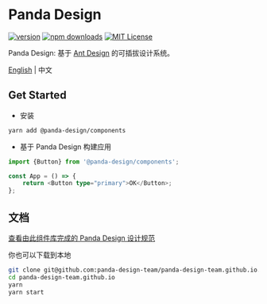 # Panda Design

[![version](https://img.shields.io/npm/v/@panda-design/components.svg?style=flat-square)](http://npm.im/region-core)
[![npm downloads](https://img.shields.io/npm/dm/@panda-design/components.svg?style=flat-square)](https://www.npmjs.com/package/region-core)
[![MIT License](https://img.shields.io/npm/l/@panda-design/components.svg?style=flat-square)](http://opensource.org/licenses/MIT)

Panda Design: 基于 [Ant Design](https://ant.design/index-cn) 的可插拔设计系统。

[English](https://github.com/panda-design-team/components/blob/main/README.md) | 中文

## Get Started

- 安装

```bash
yarn add @panda-design/components
```

- 基于 Panda Design 构建应用

```typescript jsx
import {Button} from '@panda-design/components';

const App = () => {
    return <Button type="primary">OK</Button>;
};
```

## 文档

[查看由此组件库完成的 Panda Design 设计规范](https://panda-design-team.github.io/)

你也可以下载到本地

```bash
git clone git@github.com:panda-design-team/panda-design-team.github.io.git
cd panda-design-team.github.io
yarn
yarn start
```
